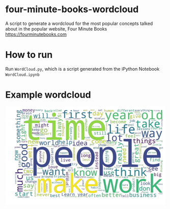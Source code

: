 # four-minute-books-wordcloud
A script to generate a wordcloud for the most popular concepts talked about in the popular website, Four Minute Books https://fourminutebooks.com

# How to run
Run `WordCloud.py`, which is a script generated from the iPython Notebook `WordCloud.ipynb`

# Example wordcloud
![alt text](https://github.com/jharia/four-minute-books-wordcloud/blob/master/wordcloud.png)
